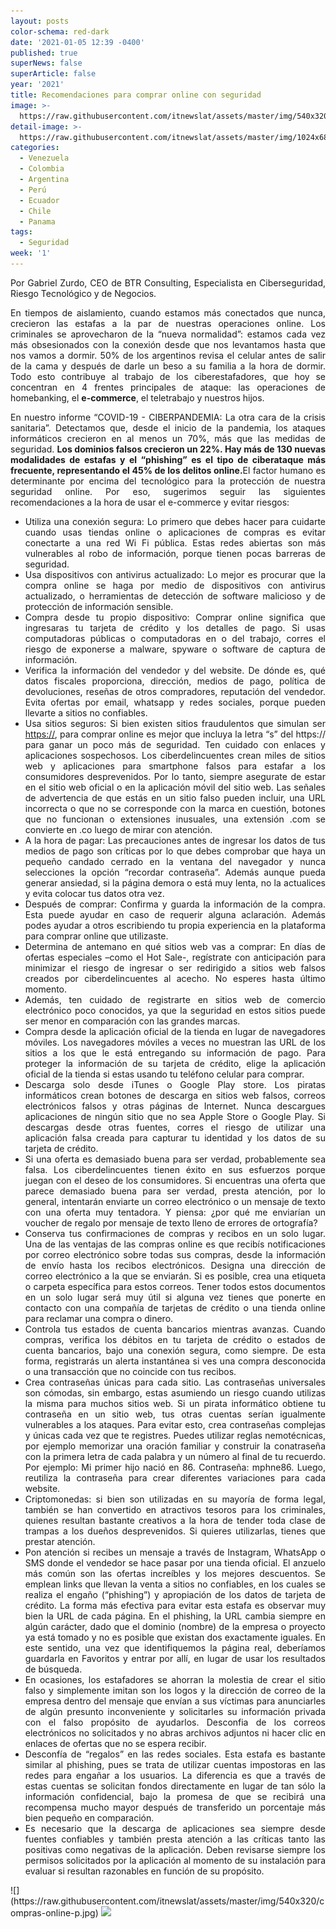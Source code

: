 ```yaml
---
layout: posts
color-schema: red-dark
date: '2021-01-05 12:39 -0400'
published: true
superNews: false
superArticle: false
year: '2021'
title: Recomendaciones para comprar online con seguridad
image: >-
  https://raw.githubusercontent.com/itnewslat/assets/master/img/540x320/compras-online-p.jpg
detail-image: >-
  https://raw.githubusercontent.com/itnewslat/assets/master/img/1024x680/compras-online-g.jpg
categories:
  - Venezuela
  - Colombia
  - Argentina
  - Perú
  - Ecuador
  - Chile
  - Panama
tags:
  - Seguridad
week: '1'
---
```

<p style="text-align: justify;">Por Gabriel Zurdo, CEO de BTR Consulting, Especialista en Ciberseguridad, Riesgo Tecnológico y de Negocios.</p>
<p style="text-align: justify;">En tiempos de aislamiento, cuando estamos más conectados que nunca, crecieron las estafas a la par de nuestras operaciones online. Los criminales se aprovecharon de la “nueva normalidad”: estamos cada vez más obsesionados con la conexión desde que nos levantamos hasta que nos vamos a dormir. 50% de los argentinos revisa el celular antes de salir de la cama y después de darle un beso a su familia a la hora de dormir. Todo esto contribuye al trabajo de los ciberestafadores, que hoy se concentran en 4 frentes principales de ataque: las operaciones de homebanking, el <strong>e-commerce</strong>, el teletrabajo y nuestros hijos.</p>
<p style="text-align: justify;">En nuestro informe “COVID-19 - CIBERPANDEMIA: La otra cara de la crisis sanitaria”. Detectamos que, desde el inicio de la pandemia, los ataques informáticos crecieron en al menos un 70%, más que las medidas de seguridad. <strong>Los dominios falsos crecieron un 22%. Hay más de 130 nuevas modalidades de estafas y </strong><strong>el “phishing” es el tipo de ciberataque más frecuente, representando el 45% de los delitos online.</strong>El factor humano es determinante por encima del tecnológico para la protección de nuestra seguridad online. Por eso, sugerimos seguir las siguientes recomendaciones a la hora de usar el e-commerce y evitar riesgos:</p>

<ul>
	<li style="text-align: justify;">Utiliza una conexión segura: Lo primero que debes hacer para cuidarte cuando usas tiendas online o aplicaciones de compras es evitar conectarte a una red Wi Fi pública. Estas redes abiertas son más vulnerables al robo de información, porque tienen pocas barreras de seguridad.</li>
	<li style="text-align: justify;">Usa dispositivos con antivirus actualizado: Lo mejor es procurar que la compra online se haga por medio de dispositivos con antivirus actualizado, o herramientas de detección de software malicioso y de protección de información sensible.</li>
	<li style="text-align: justify;">Compra desde tu propio dispositivo: Comprar online significa que ingresaras tu tarjeta de crédito y los detalles de pago. Si usas computadoras públicas o computadoras en o del trabajo, corres el riesgo de exponerse a malware, spyware o software de captura de información.</li>
	<li style="text-align: justify;">Verifica la información del vendedor y del website. De dónde es, qué datos fiscales proporciona, dirección, medios de pago, política de devoluciones, reseñas de otros compradores, reputación del vendedor. Evita ofertas por email, whatsapp y redes sociales, porque pueden llevarte a sitios no confiables.</li>
	<li style="text-align: justify;">Usa sitios seguros: Si bien existen sitios fraudulentos que simulan ser <a href="https://">https://</a>, para comprar online es mejor que incluya la letra “s” del https:// para ganar un poco más de seguridad. Ten cuidado con enlaces y aplicaciones sospechosos. Los ciberdelincuentes crean miles de sitios web y aplicaciones para smartphone falsos para estafar a los consumidores desprevenidos. Por lo tanto, siempre asegurate de estar en el sitio web oficial o en la aplicación móvil del sitio web. Las señales de advertencia de que estás en un sitio falso pueden incluir, una URL incorrecta o que no se corresponde con la marca en cuestión, botones que no funcionan o extensiones inusuales, una extensión .com se convierte en .co luego de mirar con atención.</li>
	<li style="text-align: justify;">A la hora de pagar: Las precauciones antes de ingresar los datos de tus medios de pago son críticas por lo que debes comprobar que haya un pequeño candado cerrado en la ventana del navegador y nunca selecciones la opción “recordar contraseña”. Además aunque pueda generar ansiedad, si la página demora o está muy lenta, no la actualices y evita colocar tus datos otra vez.</li>
	<li style="text-align: justify;">Después de comprar: Confirma y guarda la información de la compra. Esta puede ayudar en caso de requerir alguna aclaración. Además podes ayudar a otros escribiendo tu propia experiencia en la plataforma para comprar online que utilizaste.</li>
	<li style="text-align: justify;">Determina de antemano en qué sitios web vas a comprar: En días de ofertas especiales –como el Hot Sale-, regístrate con anticipación para minimizar el riesgo de ingresar o ser redirigido a sitios web falsos creados por ciberdelincuentes al acecho. No esperes hasta último momento.</li>
	<li style="text-align: justify;">Además, ten cuidado de registrarte en sitios web de comercio electrónico poco conocidos, ya que la seguridad en estos sitios puede ser menor en comparación con las grandes marcas.</li>
	<li style="text-align: justify;">Compra desde la aplicación oficial de la tienda en lugar de navegadores móviles. Los navegadores móviles a veces no muestran las URL de los sitios a los que le está entregando su información de pago. Para proteger la información de su tarjeta de crédito, elige la aplicación oficial de la tienda si estas usando tu teléfono celular para comprar.</li>
	<li style="text-align: justify;">Descarga solo desde iTunes o Google Play store. Los piratas informáticos crean botones de descarga en sitios web falsos, correos electrónicos falsos y otras páginas de Internet. Nunca descargues aplicaciones de ningún sitio que no sea Apple Store o Google Play. Si descargas desde otras fuentes, corres el riesgo de utilizar una aplicación falsa creada para capturar tu identidad y los datos de su tarjeta de crédito.</li>
	<li style="text-align: justify;">Si una oferta es demasiado buena para ser verdad, probablemente sea falsa. Los ciberdelincuentes tienen éxito en sus esfuerzos porque juegan con el deseo de los consumidores. Si encuentras una oferta que parece demasiado buena para ser verdad, presta atención, por lo general, intentarán enviarte un correo electrónico o un mensaje de texto con una oferta muy tentadora. Y piensa: ¿por qué me enviarían un voucher de regalo por mensaje de texto lleno de errores de ortografía?</li>
	<li style="text-align: justify;">Conserva tus confirmaciones de compras y recibos en un solo lugar. Una de las ventajas de las compras online es que recibís notificaciones por correo electrónico sobre todas sus compras, desde la información de envío hasta los recibos electrónicos. Designa una dirección de correo electrónico a la que se enviarán. Si es posible, crea una etiqueta o carpeta específica para estos correos. Tener todos estos documentos en un solo lugar será muy útil si alguna vez tienes que ponerte en contacto con una compañía de tarjetas de crédito o una tienda online para reclamar una compra o dinero.</li>
	<li style="text-align: justify;">Controla tus estados de cuenta bancarios mientras avanzas. Cuando compras, verifica los débitos en tu tarjeta de crédito o estados de cuenta bancarios, bajo una conexión segura, como siempre. De esta forma, registrarás un alerta instantánea si ves una compra desconocida o una transacción que no coincide con tus recibos.</li>
	<li style="text-align: justify;">Crea contraseñas únicas para cada sitio. Las contraseñas universales son cómodas, sin embargo, estas asumiendo un riesgo cuando utilizas la misma para muchos sitios web. Si un pirata informático obtiene tu contraseña en un sitio web, tus otras cuentas serían igualmente vulnerables a los ataques. Para evitar esto, crea contraseñas complejas y únicas cada vez que te registres. Puedes utilizar reglas nemotécnicas, por ejemplo memorizar una oración familiar y construir la conatraseña con la primera letra de cada palabra y un número al final de tu recuerdo. Por ejemplo: Mi primer hijo nació en 86. Contraseña: mphne86. Luego, reutiliza la contraseña para crear diferentes variaciones para cada website.</li>
	<li style="text-align: justify;">Criptomonedas: si bien son utilizadas en su mayoría de forma legal, también se han convertido en atractivos tesoros para los criminales, quienes resultan bastante creativos a la hora de tender toda clase de trampas a los dueños desprevenidos. Si quieres utilizarlas, tienes que prestar atención.</li>
	<li style="text-align: justify;">Pon atención si recibes un mensaje a través de Instagram, WhatsApp o SMS donde el vendedor se hace pasar por una tienda oficial. El anzuelo más común son las ofertas increíbles y los mejores descuentos. Se emplean links que llevan la venta a sitios no confiables, en los cuales se realiza el engaño (“phishing”) y apropiación de los datos de tarjeta de crédito. La forma más efectiva para evitar esta estafa es observar muy bien la URL de cada página. En el phishing, la URL cambia siempre en algún carácter, dado que el dominio (nombre) de la empresa o proyecto ya está tomado y no es posible que existan dos exactamente iguales. En este sentido, una vez que identifiquemos la página real, deberíamos guardarla en Favoritos y entrar por allí, en lugar de usar los resultados de búsqueda.</li>
	<li style="text-align: justify;">En ocasiones, los estafadores se ahorran la molestia de crear el sitio falso y simplemente imitan son los logos y la dirección de correo de la empresa dentro del mensaje que envían a sus víctimas para anunciarles de algún presunto inconveniente y solicitarles su información privada con el falso propósito de ayudarlos. Desconfia de los correos electrónicos no solicitados y no abras archivos adjuntos ni hacer clic en enlaces de ofertas que no se espera recibir.</li>
	<li style="text-align: justify;">Desconfía de “regalos” en las redes sociales. Esta estafa es bastante similar al phishing, pues se trata de utilizar cuentas impostoras en las redes para engañar a los usuarios. La diferencia es que a través de estas cuentas se solicitan fondos directamente en lugar de tan sólo la información confidencial, bajo la promesa de que se recibirá una recompensa mucho mayor después de transferido un porcentaje más bien pequeño en comparación.</li>
	<li style="text-align: justify;">Es necesario que la descarga de aplicaciones sea siempre desde fuentes confiables y también presta atención a las críticas tanto las positivas como  negativas de la aplicación. Deben revisarse siempre los permisos solicitados por la aplicación al momento de su instalación para evaluar si resultan razonables en función de su propósito.</li>
</ul>
![](https://raw.githubusercontent.com/itnewslat/assets/master/img/540x320/compras-online-p.jpg)

<img src="https://tracker.metricool.com/c3po.jpg?hash=56f88a41e39ab42c063cc51676587a04"/>
